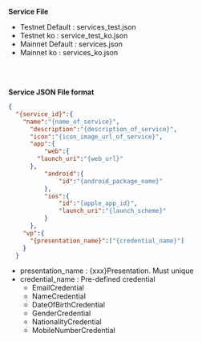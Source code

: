 **Service File**

- Testnet Default : services_test.json  
- Testnet ko      : service_test_ko.json  
- Mainnet Default : services.json
- Mainnet ko      : services_ko.json

<br/>
<br/>

**Service JSON File format**
```json
{
  "{service_id}":{
    "name":"{name_of_service}",
	  "description":"{description_of_service}",
	  "icon":"{icon_image_url_of_service}",
	  "app":{
		  "web":{
        "launch_uri":"{web_url}"
      },
		  "android":{
			  "id":"{android_package_name}"
		  },
		  "ios":{
			  "id":"{apple_app_id}",
			  "launch_uri":"{launch_scheme}"
		  }
	  },
    "vp":{
      "{presentation_name}":["{credential_name}"]
    }
  }
```

- presentation_name : {xxx}Presentation. Must unique
- credential_name : Pre-defined credential
  - EmailCredential
  - NameCredential
  - DateOfBirthCredential
  - GenderCredential
  - NationalityCredential
  - MobileNumberCredential
  
  
